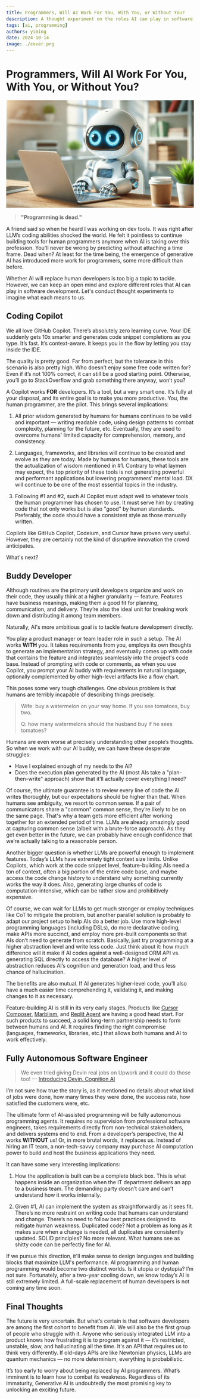 ```yaml
---
title: Programmers, Will AI Work For You, With You, or Without You?
description: A thought experiment on the roles AI can play in software development.
tags: [ai, programming]
authors: yiming
date: 2024-10-14
image: ./cover.png
---
```


# Programmers, Will AI Work For You, With You, or Without You?

![Cover Image](cover.png)
> **"Programming is dead."**

A friend said so when he heard I was working on dev tools. It was right after LLM’s coding abilities shocked the world. He felt it pointless to continue building tools for human programmers anymore when AI is taking over this profession. You'll never be wrong by predicting without attaching a time frame. Dead when? At least for the time being, the emergence of generative AI has introduced more work for programmers, some more difficult than before.

Whether AI will replace human developers is too big a topic to tackle. However, we can keep an open mind and explore different roles that AI can play in software development. Let's conduct thought experiments to imagine what each means to us.
<!--truncate-->

## Coding Copilot

We all love GitHub Copilot. There’s absolutely zero learning curve. Your IDE suddenly gets 10x smarter and generates code snippet completions as you type. It’s fast. It’s context-aware. It keeps you in the flow by letting you stay inside the IDE. 

The quality is pretty good. Far from perfect, but the tolerance in this scenario is also pretty high. Who doesn’t enjoy some free code written for? Even if it’s not 100% correct, it can still be a good starting point. Otherwise, you’ll go to StackOverflow and grab something there anyway, won’t you?

A Copilot works **FOR** developers. It’s a tool, but a very smart one. It’s fully at your disposal, and its entire goal is to make you more productive. You, the human programmer, are the pilot. This brings several implications:

1. All prior wisdom generated by humans for humans continues to be valid and important — writing readable code, using design patterns to combat complexity, planning for the future, etc. Eventually, they are used to overcome humans' limited capacity for comprehension, memory, and consistency.
   
2. Languages, frameworks, and libraries will continue to be created and evolve as they are today. Made by humans for humans, these tools are the actualization of wisdom mentioned in #1. Contrary to what laymen may expect, the top priority of these tools is not generating powerful and performant applications but lowering programmers' mental load. DX will continue to be one of the most essential topics in the industry.
   
3. Following #1 and #2, such AI Copilot must adapt well to whatever tools the human programmer has chosen to use. It must serve him by creating code that not only works but is also "good" by human standards. Preferably, the code should have a consistent style as those manually written.

Copilots like GitHub Copilot, Codeium, and Cursor have proven very useful. However, they are certainly not the kind of disruptive innovation the crowd anticipates.

What's next?

## Buddy Developer

Although routines are the primary unit developers organize and work on their code, they usually think at a higher granularity — feature. Features have business meanings, making them a good fit for planning, communication, and delivery. They’re also the ideal unit for breaking work down and distributing it among team members.

Naturally, AI's more ambitious goal is to tackle feature development directly.

You play a product manager or team leader role in such a setup. The AI works **WITH** you. It takes requirements from you, employs its own thoughts to generate an implementation strategy, and eventually comes up with code that contains the feature and integrates seamlessly into the project's code base. Instead of prompting with code or comments, as when you use Copilot, you prompt your AI buddy with requirements in natural language, optionally complemented by other high-level artifacts like a flow chart.

This poses some very tough challenges. One obvious problem is that humans are terribly incapable of describing things precisely.

> Wife: buy a watermelon on your way home. If you see tomatoes, buy two.
>
> Q: how many watermelons should the husband buy if he sees tomatoes?
> 

Humans are even worse at precisely understanding other people’s thoughts. So when we work with our AI buddy, we can have these desperate struggles:

- Have I explained enough of my needs to the AI?
- Does the execution plan generated by the AI (most AIs take a "plan-then-write" approach) show that it’ll actually cover everything I need?

Of course, the ultimate guarantee is to review every line of code the AI writes thoroughly, but our expectations should be higher than that. When humans see ambiguity, we resort to common sense. If a pair of communicators share a "common" common sense, they’re likely to be on the same page. That's why a team gets more efficient after working together for an extended period of time. LLMs are already amazingly good at capturing common sense (albeit with a brute-force approach). As they get even better in the future, we can probably have enough confidence that we’re actually talking to a reasonable person.

Another bigger question is whether LLMs are powerful enough to implement features. Today’s LLMs have extremely tight context size limits. Unlike Copilots, which work at the code snippet level, feature-building AIs need a ton of context, often a big portion of the entire code base, and maybe access the code change history to understand why something currently works the way it does. Also, generating large chunks of code is computation-intensive, which can be rather slow and prohibitively expensive.

Of course, we can wait for LLMs to get much stronger or employ techniques like CoT to mitigate the problem, but another parallel solution is probably to adapt our project setup to help AIs do a better job. Use more high-level programming languages (including DSLs), do more declarative coding, make APIs more succinct, and employ more pre-built components so that AIs don’t need to generate from scratch. Basically, just try programming at a higher abstraction level and write less code. Just think about it: how much difference will it make if AI codes against a well-designed ORM API vs. generating SQL directly to access the database? A higher level of abstraction reduces AI’s cognition and generation load, and thus less chance of hallucination. 

The benefits are also mutual. If AI generates higher-level code, you’ll also have a much easier time comprehending it, validating it, and making changes to it as necessary.

Feature-building AI is still in its very early stages. Products like [Cursor Composer](https://youtu.be/V9_RzjqCXP8), [Marblism](https://www.marblism.com/), and [Replit Agent](https://docs.replit.com/replitai/agent) are having a good head start. For such products to succeed, a solid long-term partnership needs to form between humans and AI. It requires finding the right compromise (languages, frameworks, libraries, etc.) that allows both humans and AI to work effectively.

## Fully Autonomous Software Engineer

> We even tried giving Devin real jobs on Upwork and it could do those too!
— [Introducing Devin, Cognition AI](https://www.cognition.ai/blog/introducing-devin#:~:text=We%20even%20tried%20giving%20Devin%20real%20jobs%20on%20Upwork%20and%20it%20could%20do%20those%20too!)
> 

I’m not sure how true the story is, as it mentioned no details about what kind of jobs were done, how many times they were done, the success rate, how satisfied the customers were, etc.

The ultimate form of AI-assisted programming will be fully autonomous programming agents. It requires no supervision from professional software engineers, takes requirements directly from non-technical stakeholders, and delivers systems end to end. From a developer’s perspective, the AI works **WITHOUT** us! Or, in more brutal words, it replaces us. Instead of hiring an IT team, a non-tech-savvy company may purchase AI computation power to build and host the business applications they need. 

It can have some very interesting implications:

1. How the application is built can be a complete black box. This is what happens inside an organization when the IT department delivers an app to a business team. The demanding party doesn’t care and can’t understand how it works internally.
   
2. Given #1, AI can implement the system as straightforwardly as it sees fit. There’s no more restraint on writing code that humans can understand and change. There’s no need to follow best practices designed to mitigate human weakness. Duplicated code? Not a problem as long as it makes sure when a change is needed, all duplicates are consistently updated. SOLID principles? No more relevant. What humans see as shitty code can be perfectly fine for AI.

If we pursue this direction, it'll make sense to design languages and building blocks that maximize LLM's performance. AI programming and human programming would become two distinct worlds. Is it utopia or dystopia? I’m not sure. Fortunately, after a two-year cooling down, we know today’s AI is still extremely limited. A full-scale replacement of human developers is not coming any time soon.

## Final Thoughts

The future is very uncertain. But what’s certain is that software developers are among the first cohort to benefit from AI. We will also be the first group of people who struggle with it. Anyone who seriously integrated LLM into a product knows how frustrating it is to program against it — it’s restricted, unstable, slow, and hallucinating all the time. It's an API that requires us to think very differently. If old-days APIs are like Newtonian physics, LLMs are quantum mechanics — no more determinism, everything is probabilistic.

It’s too early to worry about being replaced by AI programmers. What’s imminent is to learn how to combat its weakness. Regardless of its immaturity, Generative AI is undoubtedly the most promising key to unlocking an exciting future.
